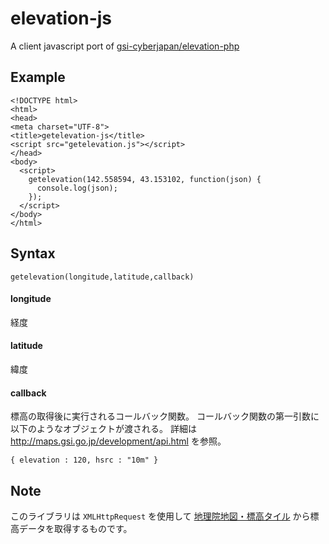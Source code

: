 # elevation-js
A client javascript port of [gsi-cyberjapan/elevation-php](https://github.com/gsi-cyberjapan/elevation-php)

## Example

    <!DOCTYPE html>
    <html>
    <head>
    <meta charset="UTF-8">
    <title>getelevation-js</title>
    <script src="getelevation.js"></script>
    </head>
    <body>
      <script>
        getelevation(142.558594, 43.153102, function(json) {
          console.log(json);
        });
      </script>
    </body>
    </html>

## Syntax

    getelevation(longitude,latitude,callback)

#### longitude
経度

#### latitude
緯度

#### callback
標高の取得後に実行されるコールバック関数。
コールバック関数の第一引数に以下のようなオブジェクトが渡される。
詳細は <http://maps.gsi.go.jp/development/api.html> を参照。

    { elevation : 120, hsrc : "10m" }


## Note

このライブラリは ```XMLHttpRequest``` を使用して [地理院地図・標高タイル](http://maps.gsi.go.jp/development/ichiran.html#dem-1)  から標高データを取得するものです。

